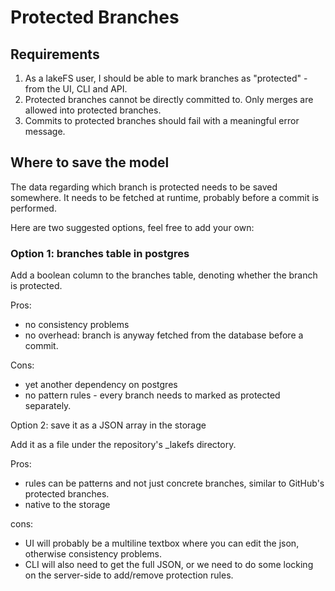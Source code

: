 # Protected Branches

## Requirements

1. As a lakeFS user, I should be able to mark branches as "protected" - from the UI, CLI and API.
1. Protected branches cannot be directly committed to. Only merges are allowed into protected branches.
1. Commits to protected branches should fail with a meaningful error message.

## Where to save the model

The data regarding which branch is protected needs to be saved somewhere.
It needs to be fetched at runtime, probably before a commit is performed.

Here are two suggested options, feel free to add your own:

### Option 1: branches table in postgres

Add a boolean column to the branches table, denoting whether the branch is protected.

Pros:
- no consistency problems
- no overhead: branch is anyway fetched from the database before a commit.

Cons:
- yet another dependency on postgres
- no pattern rules - every branch needs to marked as protected separately.

Option 2: save it as a JSON array in the storage

Add it as a file under the repository's _lakefs directory.

Pros:
- rules can be patterns and not just concrete branches, similar to GitHub's protected branches.
- native to the storage

cons:
- UI will probably be a multiline textbox where you can edit the json, otherwise consistency problems.
- CLI will also need to get the full JSON, or we need to do some locking on the server-side to add/remove protection rules.

